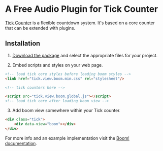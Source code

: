# A Free Audio Plugin for Tick Counter

[Tick Counter](http://tickcounterplugin.com) is a flexible countdown system. It's based on a core counter that can be extended with plugins.

## Installation

1. [Download the package](https://github.com/pqina/tick-view-boom/archive/master.zip) and select the appropriate files for your project.

2. Embed scripts and styles on your web page.

```html
<!-- load tick core styles before loading boom styles -->
<link href="tick.view.boom.min.css" rel="stylesheet"/>

<!-- tick counters here -->

<script src="tick.view.boom.global.js"></script>
<!-- load tick core after loading boom view -->
```

3. Add boom view somewhere within your Tick counter.

```html
<div class="tick">
    <div data-view="boom"></div>
</div>
```

For more info and an example implementation visit the [Boom! documentation](http://tickcounterplugin.com/boom).